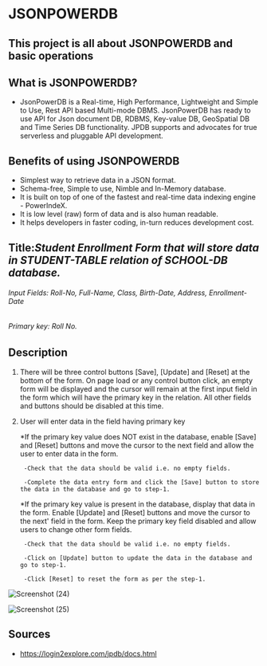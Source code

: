 # JSONPOWERDB
## This project is all about JSONPOWERDB and basic operations

## What is JSONPOWERDB?
* JsonPowerDB is a Real-time, High Performance, Lightweight and Simple to Use, Rest API based Multi-mode DBMS. 
JsonPowerDB has ready to use API for Json document DB, RDBMS, Key-value DB, GeoSpatial DB and Time Series DB functionality. 
JPDB supports and advocates for true serverless and pluggable API development.

## Benefits of using JSONPOWERDB
+ Simplest way to retrieve data in a JSON format.
+ Schema-free, Simple to use, Nimble and In-Memory database.
+ It is built on top of one of the fastest and real-time data indexing engine - PowerIndeX.
+ It is low level (raw) form of data and is also human readable.
+ It helps developers in faster coding, in-turn reduces development cost.

## Title:***Student Enrollment Form that will store data in STUDENT-TABLE relation of SCHOOL-DB database.***
###### Input Fields: Roll-No, Full-Name, Class, Birth-Date, Address, Enrollment-Date
###### Primary key: Roll No.

## Description
1. There will be three control buttons [Save], [Update] and [Reset] at the bottom of the form. On page load or any control button click, an empty form will be displayed and the cursor will remain at the first input field in the form which will have the primary key in the relation. All other fields and buttons should be disabled at this time.  

2. User will enter data in the field having primary key   

   *If the primary key value does NOT exist in the database, enable [Save] and [Reset] buttons and move the cursor to the next field and allow the user to enter data in the form.  

        -Check that the data should be valid i.e. no empty fields.  

        -Complete the data entry form and click the [Save] button to store the data in the database and go to step-1.  

   *If the primary key value is present in the database, display that data in the form. Enable [Update] and [Reset] buttons and move the cursor to the next' field in the form. Keep the primary key field disabled and allow users to change other form fields.  

        -Check that the data should be valid i.e. no empty fields.  

        -Click on [Update] button to update the data in the database and go to step-1.  

        -Click [Reset] to reset the form as per the step-1.
        

![Screenshot (24)](https://user-images.githubusercontent.com/68695414/219686652-2b7de304-5bdf-4bc9-b427-f81f305c94b0.png)



![Screenshot (25)](https://user-images.githubusercontent.com/68695414/219687287-bbf622db-68f2-4520-b9c2-c8de52c40bea.png)


## Sources
+ https://login2explore.com/jpdb/docs.html
